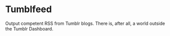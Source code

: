 # Tumblfeed

Output competent RSS from Tumblr blogs. There is, after all, a world outside the Tumblr Dashboard.